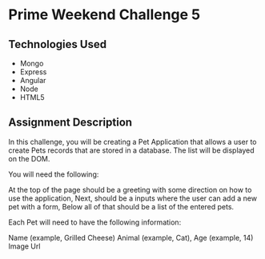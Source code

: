 Prime Weekend Challenge 5
==========================

Technologies Used
-----------------
* Mongo
* Express
* Angular
* Node
* HTML5

Assignment Description
----------------------

In this challenge, you will be creating a Pet Application that allows a user to create Pets records that are stored in a database. The list will be displayed on the DOM.

You will need the following:

At the top of the page should be a greeting with some direction on how to use the application,
Next, should be a inputs where the user can add a new pet with a form,
Below all of that should be a list of the entered pets.

Each Pet will need to have the following information:

Name (example, Grilled Cheese)
Animal (example, Cat),
Age (example, 14)
Image Url


<ng-include class="col-sm-4" src="''"></ng-include>
